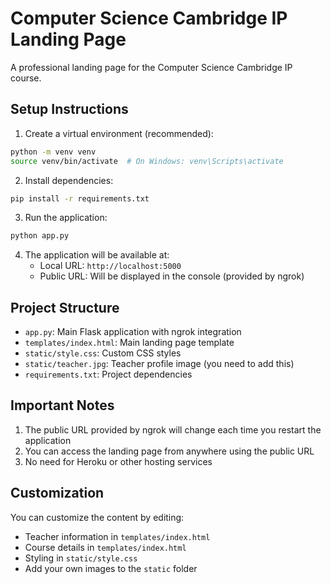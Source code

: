 # Computer Science Cambridge IP Landing Page

A professional landing page for the Computer Science Cambridge IP course.

## Setup Instructions

1. Create a virtual environment (recommended):
```bash
python -m venv venv
source venv/bin/activate  # On Windows: venv\Scripts\activate
```

2. Install dependencies:
```bash
pip install -r requirements.txt
```

3. Run the application:
```bash
python app.py
```

4. The application will be available at:
   - Local URL: `http://localhost:5000`
   - Public URL: Will be displayed in the console (provided by ngrok)

## Project Structure

- `app.py`: Main Flask application with ngrok integration
- `templates/index.html`: Main landing page template
- `static/style.css`: Custom CSS styles
- `static/teacher.jpg`: Teacher profile image (you need to add this)
- `requirements.txt`: Project dependencies

## Important Notes

1. The public URL provided by ngrok will change each time you restart the application
2. You can access the landing page from anywhere using the public URL
3. No need for Heroku or other hosting services

## Customization

You can customize the content by editing:
- Teacher information in `templates/index.html`
- Course details in `templates/index.html`
- Styling in `static/style.css`
- Add your own images to the `static` folder 
